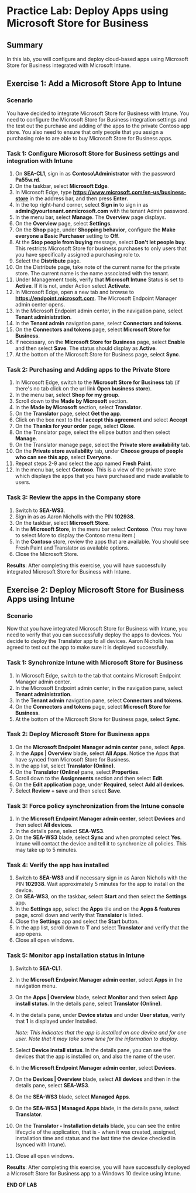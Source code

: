 # Practice Lab: Deploy Apps using Microsoft Store for Business

## Summary

In this lab, you will configure and deploy cloud-based apps using Microsoft Store for Business integrated with Microsoft Intune.

## Exercise 1: Add a Microsoft Store App to Intune

### Scenario

You have decided to integrate Microsoft Store for Business with Intune. You need to configure the Microsoft Store for Business integration settings and the test out the purchase and adding of the apps to the private Contoso app store. You also need to ensure that only people that you assign a purchasing role to are able to buy Microsoft Store for Business apps.

### Task 1: Configure Microsoft Store for Business settings and integration with Intune

1. On **SEA-CL1**, sign in as **Contoso\\Administrator** with the password **Pa55w.rd**.
2. On the taskbar, select **Microsoft Edge**.
3. In Microsoft Edge, type **https://www.microsoft.com/en-us/business-store** in the address bar, and then press **Enter**. 
4. In the top right-hand corner, select **Sign in** to sign in as **admin\@yourtenant.onmicrosoft.com** with the tenant Admin password. 
5. In the menu bar, select **Manage**. The **Overview** page displays.
6. On the **Overview** page, select **Settings**.
7. On the **Shop** page, under **Shopping behavior**, configure the **Make everyone a Basic Purchaser** setting to **Off**. 
8. At the **Stop people from buying** message, select **Don't let people buy**. This restricts Microsoft Store for business purchases to only users that you have specifically assigned a purchasing role to.
9. Select the **Distribute** page.
10. On the Distribute page, take note of the current name for the private store. The current name is the name associated with the tenant.
11. Under Management tools, verify that **Microsoft Intune** Status is set to **Active**. If it is not, under Action select **Activate**.
12. In Microsoft Edge, open a new tab and browse to **https://endpoint.microsoft.com**. The Microsoft Endpoint Manager admin center opens.
13. In the Microsoft Endpoint admin center, in the navigation pane, select **Tenant administration**.
14. In the **Tenant admin** navigation pane, select **Connectors and tokens**.
15. On the **Connectors and tokens** page, select **Microsoft Store for Business**. 
16. If necessary, on the **Microsoft Store for Business** page, select **Enable** and then select **Save**. The status should display as **Active**.
17. At the bottom of the Microsoft Store for Business page, select **Sync**.

### Task 2: Purchasing and Adding apps to the Private Store 

1. In Microsoft Edge, switch to the **Microsoft Store for Business** tab (if there's no tab click on the url link **Open business store**).
2. In the menu bar, select **Shop for my group**.
3. Scroll down to the **Made by Microsoft** section.
4. In the **Made by Microsoft** section, select **Translator**.
5. On the **Translator** page, select **Get the app**.
6. Click on the box next to the **I accept this agreement** and select **Accept**
7. On the **Thanks for your order** page, select **Close**.
8. On the Translator page, select the ellipse button and then select **Manage**.
9. On the Translator manage page, select the **Private store availability** tab.
10. On the **Private store availability** tab, under **Choose groups of people who can see this app**, select **Everyone**.
11. Repeat steps 2-9 and select the app named **Fresh Paint**.
12. In the menu bar, select **Contoso**. This is a view of the private store which displays the apps that you have purchased and made available to users.

### Task 3: Review the apps in the Company store

1. Switch to **SEA-WS3**.
2. Sign in as as Aaron Nicholls with the PIN **102938**. 
3. On the taskbar, select **Microsoft Store**.
4. In the **Microsoft Store**, in the menu bar select **Contoso**. (You may have to select More to display the Contoso menu item.)
5. In the **Contoso** store, review the apps that are available. You should see Fresh Paint and Translator as available options.
6. Close the Microsoft Store.

**Results**: After completing this exercise, you will have successfully integrated Microsoft Store for Business with Intune.

## Exercise 2: Deploy Microsoft Store for Business Apps using Intune

### Scenario

Now that you have integrated Microsoft Store for Business with Intune, you need to verify that you can successfully deploy the apps to devices. You decide to deploy the Translator app to all devices. Aaron Nicholls has agreed to test out the app to make sure it is deployed successfully.

### Task 1: Synchronize Intune with Microsoft Store for Business

1. In Microsoft Edge, switch to the tab that contains Microsoft Endpoint Manager admin center.
2. In the Microsoft Endpoint admin center, in the navigation pane, select **Tenant administration**.
3. In the **Tenant admin** navigation pane, select **Connectors and tokens**.
4. On the **Connectors and tokens** page, select **Microsoft Store for Business**. 
5. At the bottom of the Microsoft Store for Business page, select **Sync**.

### Task 2: Deploy Microsoft Store for Business apps

1. On the **Microsoft Endpoint Manager admin center** pane, select **Apps**.
2. In the **Apps | Overview** blade, select **All Apps**. Notice the Apps that have synced from Microsoft Store for Business.
3. In the app list, select **Translator (Online)**.
4. On the **Translator (Online)** pane, select **Properties**.
5. Scroll down to the **Assignments** section and then select **Edit**.
6. On the **Edit application** page, under **Required**, select **Add all devices**.
7. Select **Review + save** and then select **Save**.

### Task 3: Force policy synchronization from the Intune console

1. In the **Microsoft Endpoint Manager admin center**, select **Devices** and then select **All devices**.
2. In the details pane, select **SEA-WS3**. 
3. On the **SEA-WS3** blade, select **Sync** and when prompted select **Yes**. Intune will contact the device and tell it to synchronize all policies. This may take up to 5 minutes.

### Task 4: Verify the app has installed

1. Switch to **SEA-WS3** and if necessary sign in as Aaron Nicholls with the PIN **102938**. Wait approximately 5 minutes for the app to install on the device.
2. On **SEA-WS3**, on the taskbar, select **Start** and then select the **Settings** app.
3. In the **Settings** app, select the **Apps** tile and on the **Apps & features** page, scroll down and verify that **Translator** is listed.
4. Close the **Settings** app and select the **Start** button.
5. In the app list, scroll down to **T** and select **Translator** and verify that the app opens.
6. Close all open windows.

### Task 5: Monitor app installation status in Intune

1. Switch to **SEA-CL1**.
2. In the **Microsoft Endpoint Manager admin center**, select **Apps** in the navigation menu.
3. On the **Apps | Overview** blade, select **Monitor** and then select **App install status**. In the details pane, select **Translator (Online)**.
4. In the details pane, under **Device status** and under **User status**, verify that **1** is displayed under Installed. 

   _Note: This indicates that the app is installed on one device and for one user. Note that it may take some time for the information to display._

5. Select **Device install status**. In the details pane, you can see the devices that the app is installed on, and also the name of the user. 
6. In the **Microsoft Endpoint Manager admin center**, select **Devices**.
7. On the **Devices | Overview** blade, select **All devices** and then in the details pane, select **SEA-WS3**.
8. On the **SEA-WS3** blade, select **Managed Apps**.
9. On the **SEA-WS3 | Managed Apps** blade, in the details pane, select **Translator**.
10. On the **Translator - Installation details** blade, you can see the entire lifecycle of the application, that is - when it was created, assigned, installation time and status and the last time the device checked in (synced with Intune).
11. Close all open windows.

**Results**: After completing this exercise, you will have successfully deployed a Microsoft Store for Business app to a Windows 10 device using Intune.

**END OF LAB**